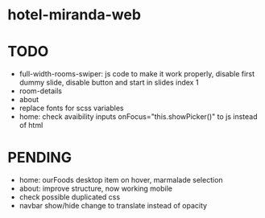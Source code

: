 # hotel-miranda-web

# TODO

- full-width-rooms-swiper: js code to make it work properly, disable first dummy slide, disable button and start in slides index 1
- room-details
- about
- replace fonts for scss variables
- home: check avaibility inputs onFocus="this.showPicker()" to js instead of html

# PENDING

- home: ourFoods desktop item on hover, marmalade selection
- about: improve structure, now working mobile
- check possible duplicated css
- navbar show/hide change to translate instead of opacity